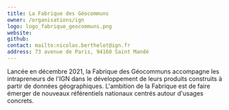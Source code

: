 ```yaml
---
title: La Fabrique des Géocommuns 
owner: /organisations/ign
logo: logo_fabrique_geocommuns.png
website:
github:
contact: mailto:nicolas.berthelot@ign.fr
address: 73 avenue de Paris, 94160 Saint Mandé
---
```


Lancée en décembre 2021, la Fabrique des Géocommuns accompagne les intrapreneurs de l'IGN dans le développement de leurs produits construits à partir de données géographiques. L'ambition de la Fabrique est de faire émerger de nouveaux référentiels nationaux centrés autour d'usages concrets. 
